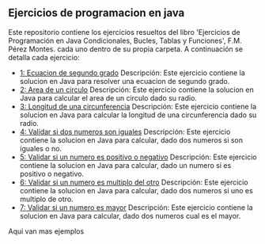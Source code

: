 ## Ejercicios de programacion en java

Este repositorio contiene los ejercicios resueltos del libro
'Ejercicios de Programación en Java Condicionales, Bucles, Tablas y Funciones', F.M. Pérez Montes. cada uno dentro de su propia carpeta. A continuación se detalla cada ejercicio:

- [1: Ecuacion de segundo grado](./EcuacionSegundoGrado/) Descripción: Este ejercicio contiene la solucion en Java para resolver una ecuacion de segundo grado.
- [2: Area de un circulo](./AreaCirculo/) Descripción: Este ejercicio contiene la solucion en Java para calcular el area de un circulo dado su radio.
- [3: Longitud de una circunferencia](./LongitudCircunferencia/) Descripción: Este ejercicio contiene la solucion en Java para calcular la longitud de una circunferencia dado su radio.
- [4: Validar si dos numeros son iguales](./NumerosIguales/) Descripción: Este ejercicio contiene la solucion en Java para calcular, dado dos numeros si son iguales o no.
- [5: Validar si un numero es positivo o negativo](./PositivoNegativo/) Descripción: Este ejercicio contiene la solucion en Java para calcular, dado un numero si es positivo o negativo.
- [6: Validar si un numero es multiplo del otro](./Multiplos/) Descripción: Este ejercicio contiene la solucion en Java para calcular, dado dos numeros si uno es multiplo de otro.
- [7: Validar si un numero es mayor](./Multiplos/) Descripción: Este ejercicio contiene la solucion en Java para calcular, dado dos numeros cual es el mayor.

Aqui van mas ejemplos
